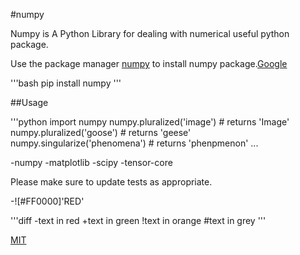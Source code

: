 #numpy
  

Numpy is A Python Library for dealing with numerical useful python package.


Use the package manager [numpy](https://pip.pypa.io/en/stable/) to install numpy package.[Google](google.com)


'''bash
pip install numpy
'''


##Usage

'''python
import numpy 
numpy.pluralized('image') # returns 'Image'
numpy.pluralized('goose') # returns 'geese'
numpy.singularize('phenomena') # returns 'phenpmenon'
...




-numpy
-matplotlib
-scipy
-tensor-core


Please make sure to update tests as appropriate.


-![#FF0000]'RED'


'''diff
-text in red
+text in green 
!text in orange 
#text in grey
'''


[MIT](https://choosealicense.com/licenses/mit/)